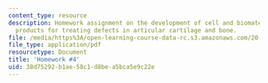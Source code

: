 ```yaml
---
content_type: resource
description: Homework assignment on the development of cell and biomaterial scaffold
  products for treating defects in articular cartilage and bone.
file: /media/https%3A/open-learning-course-data-rc.s3.amazonaws.com/20-441j-biomaterials-tissue-interactions-fall-2009/38d75292b1ae58c1d8bea5bca5e9c22e_MIT20_441JF09_hw4.pdf
file_type: application/pdf
resourcetype: Document
title: 'Homework #4'
uid: 38d75292-b1ae-58c1-d8be-a5bca5e9c22e
---
```

